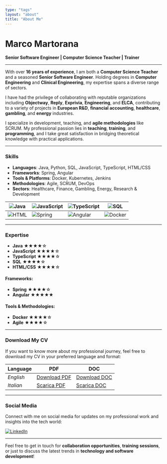```yaml
---
type: "tags"
layout: "about"
title: "About Me"
---
```


# Marco Martorana

**Senior Software Engineer | Computer Science Teacher | Trainer**

---

With over **16 years of experience**, I am both a **Computer Science Teacher** and a seasoned **Senior Software Engineer**. Holding degrees in **Computer Engineering** and **Clinical Engineering**, my expertise spans a diverse range of sectors.

I have had the privilege of collaborating with reputable organizations including **Objectway**, **Reply**, **Exprivia**, **Engineering**, and **ELCA**, contributing to a variety of projects in **European R&D**, **financial accounting**, **healthcare**, **gambling**, and **energy** industries.

I specialize in development, teaching, and **agile methodologies** like SCRUM. My professional passion lies in **teaching**, **training**, and **programming**, and I take great satisfaction in bridging theoretical knowledge with practical applications.

---

### Skills

- **Languages**: Java, Python, SQL, JavaScript, TypeScript, HTML/CSS
- **Frameworks**: Spring, Angular
- **Tools & Platforms**: Docker, Kubernetes, Jenkins
- **Methodologies**: Agile, SCRUM, DevOps
- **Sectors**: Healthcare, Finance, Gambling, Energy, Research & Development

| ![Java](https://img.shields.io/badge/Java-%23ED8B00.svg?style=for-the-badge&logo=java&logoColor=white)   | ![JavaScript](https://img.shields.io/badge/JavaScript-%23F7DF1E.svg?style=for-the-badge&logo=javascript&logoColor=black) | ![TypeScript](https://img.shields.io/badge/TypeScript-%23007ACC.svg?style=for-the-badge&logo=typescript&logoColor=white) | ![SQL](https://img.shields.io/badge/SQL-%23007ACC.svg?style=for-the-badge&logo=sqlite&logoColor=white)       |
| -------------------------------------------------------------------------------------------------------- | ------------------------------------------------------------------------------------------------------------------------ | ------------------------------------------------------------------------------------------------------------------------ | ------------------------------------------------------------------------------------------------------------ |
| ![HTML](https://img.shields.io/badge/HTML5-%23E34F26.svg?style=for-the-badge&logo=html5&logoColor=white) | ![Spring](https://img.shields.io/badge/Spring-%236DB33F.svg?style=for-the-badge&logo=spring&logoColor=white)             | ![Angular](https://img.shields.io/badge/Angular-%23DD0031.svg?style=for-the-badge&logo=angular&logoColor=white)          | ![Docker](https://img.shields.io/badge/Docker-%230db7ed.svg?style=for-the-badge&logo=docker&logoColor=white) |

---

### Expertise

- **Java** ★★★★☆
- **JavaScript** ★★★★☆
- **TypeScript** ★★★★☆
- **SQL** ★★★★☆
- **HTML/CSS** ★★★★☆

#### Frameworks:

- **Spring**  ★★★★☆
- **Angular** ★★★★★

#### Tools & Methodologies:

- **Docker** ★★★★☆
- **Agile**  ★★★★☆

---

### Download My CV

If you want to know more about my professional journey, feel free to download my CV in your preferred language and format:

| **Language** | **PDF**                                         | **DOC**                                          |
| ------------ | ----------------------------------------------- | ------------------------------------------------ |
| *English*    | [Download PDF](../download/CV-Martorana-EN.pdf) | [Download DOC](../download/CV-Martorana-EN.doc) |
| *Italian*    | [Scarica PDF](../download/CV-Martorana-IT.pdf)  | [Scarica DOC](../download/CV-Martorana-IT.doc)  |

---

### Social Media

Connect with me on social media for updates on my professional work and insights into the tech world:

[![LinkedIn](https://img.shields.io/badge/LinkedIn-%230A66C2.svg?style=for-the-badge&logo=linkedin&logoColor=white)](https://linkedin.com/in/marcomartorana)

---

Feel free to get in touch for **collaboration opportunities**, **training sessions**, or just to discuss the latest trends in **technology and software development**!

